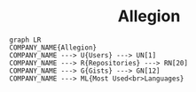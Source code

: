 <h1 align="center">Allegion</h1>

```mermaid
graph LR
COMPANY_NAME{Allegion}
COMPANY_NAME ---> U{Users} ---> UN[1]
COMPANY_NAME ---> R{Repositories} ---> RN[20]
COMPANY_NAME ---> G{Gists} ---> GN[12]
COMPANY_NAME ---> ML{Most Used<br>Languages}
```
